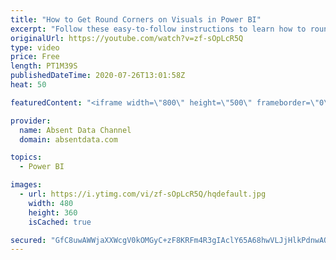 ```yaml
---
title: "How to Get Round Corners on Visuals in Power BI"
excerpt: "Follow these easy-to-follow instructions to learn how to round the corners of your visuals borders in Power BI."
originalUrl: https://youtube.com/watch?v=zf-sOpLcR5Q
type: video
price: Free
length: PT1M39S
publishedDateTime: 2020-07-26T13:01:58Z
heat: 50

featuredContent: "<iframe width=\"800\" height=\"500\" frameborder=\"0\" src=\"https://www.youtube.com/embed/zf-sOpLcR5Q\" allow=\"accelerometer; autoplay; encrypted-media; gyroscope; picture-in-picture\" allowfullscreen></iframe>"

provider:
  name: Absent Data Channel
  domain: absentdata.com

topics:
  - Power BI

images:
  - url: https://i.ytimg.com/vi/zf-sOpLcR5Q/hqdefault.jpg
    width: 480
    height: 360
    isCached: true

secured: "GfC8uwAWWjaXXWcgV0kOMGyC+zF8KRFm4R3gIAclY65A68hwVLJjHlkPdnwAOdl/Ds58v5d+60X7YkIWsiqxMYtJgqDFwlttBimVPXeblgK+xAoUviWyFbNcPU4sEn8or1Q7S/vjPhR/V+TmfVo5WBG8hJAoOLOVUfYOQewzGxKArjaksZP8NHD2S54Q8K5JcKhcRALT1iWRIV2ajiIA5ZN7pnFXfoHsgCLmvf96e7ZM/BJa7fPzbrmkl1eIw1+Okhmp7e/TdFX3E3nwVxTTYqvg8vJkJREZWECFRqp+WwnVL+jSUnc0igoqb6IpVkLPNXEA+Ct1/1O/R9dB5WnSw/5hOMmFM5c7f0qrjc58OXsUv7jlK2yJPvTCUdsMpEt5d00qumjoPG+If6YhucfZSCXfWykHNmh0YDBcByQ9GZs=;lPkZOFnehrOWUqtTPCX7IQ=="
---
```



